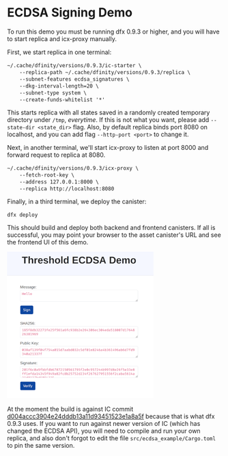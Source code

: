 # ECDSA Signing Demo

To run this demo you must be running dfx 0.9.3 or higher, and you will have to start replica and icx-proxy manually.

First, we start replica in one terminal:

```
~/.cache/dfinity/versions/0.9.3/ic-starter \
    --replica-path ~/.cache/dfinity/versions/0.9.3/replica \
    --subnet-features ecdsa_signatures \
    --dkg-interval-length=20 \
    --subnet-type system \
    --create-funds-whitelist '*'
```

This starts replica with all states saved in a randomly created temporary directory under `/tmp`, *everytime*.
If this is not what you want, please add `--state-dir <state_dir>` flag.
Also, by default replica binds port 8080 on localhost, and you can add flag `--http-port <port>` to change it.

Next, in another terminal, we'll start icx-proxy to listen at port 8000 and forward request to replica at 8080.

```
~/.cache/dfinity/versions/0.9.3/icx-proxy \
    --fetch-root-key \
    --address 127.0.0.1:8000 \
    --replica http://localhost:8080
```

Finally, in a third terminal, we deploy the canister:

```
dfx deploy
```

This should build and deploy both backend and frontend canisters.
If all is successful, you may point your browser to the asset canister's URL and see the frontend UI of this demo.

![screenshot](https://github.com/ninegua/ecdsa_example/raw/master/screenshot.png) 

At the moment the build is against IC commit [d004accc3904e24dddb13a11d93451523e1a8a5f](https://github.com/dfinity/ic/commit/d004accc3904e24dddb13a11d93451523e1a8a5f) because that is what dfx 0.9.3 uses.
If you want to run against newer version of IC (which has changed the ECDSA API), you will need to compile and run your own replica, and also don't forgot to edit the file `src/ecdsa_example/Cargo.toml` to pin the same version.
